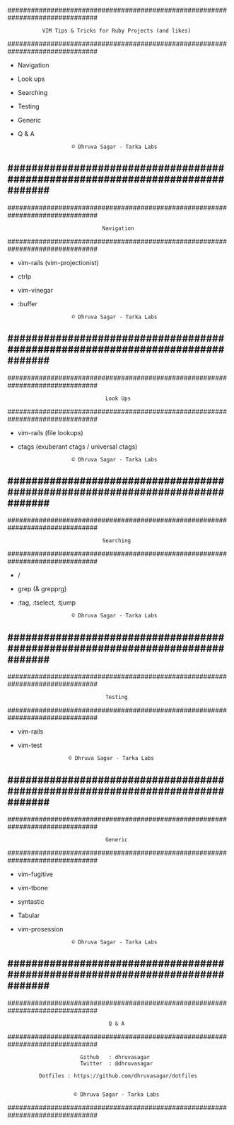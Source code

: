 ###############################################################################

               VIM Tips & Tricks for Ruby Projects (and likes)

###############################################################################


  * Navigation
  * Look ups
  * Searching
  * Testing
  * Generic
  * Q & A


                         © Dhruva Sagar - Tarka Labs

###############################################################################
---
###############################################################################

                                  Navigation

###############################################################################


  * vim-rails (vim-projectionist)
  * ctrlp
  * vim-vinegar
  * :buffer


                         © Dhruva Sagar - Tarka Labs

###############################################################################
---
###############################################################################

                                   Look Ups

###############################################################################


  * vim-rails (file lookups)
  * ctags (exuberant ctags / universal ctags)


                         © Dhruva Sagar - Tarka Labs

###############################################################################
---
###############################################################################

                                  Searching

###############################################################################


  * /
  * grep (& grepprg)
  * :tag, :tselect, :tjump


                         © Dhruva Sagar - Tarka Labs

###############################################################################
---
###############################################################################

                                   Testing

###############################################################################


   * vim-rails
   * vim-test

                         © Dhruva Sagar - Tarka Labs

###############################################################################
---
###############################################################################

                                   Generic

###############################################################################


  * vim-fugitive
  * vim-tbone
  * syntastic
  * Tabular
  * vim-prosession

                         © Dhruva Sagar - Tarka Labs

###############################################################################
---
###############################################################################

                                    Q & A

###############################################################################


                           Github   : dhruvasagar
                           Twitter  : @dhruvasagar

              Dotfiles : https://github.com/dhruvasagar/dotfiles


                         © Dhruva Sagar - Tarka Labs

###############################################################################
